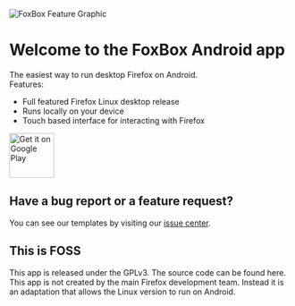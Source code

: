 ![FoxBox Feature Graphic](https://raw.githubusercontent.com/CypherpunkArmory/FoxBox/master/app/src/main/ic_main_launcher-playstore.png)

# Welcome to the FoxBox Android app 

The easiest way to run desktop Firefox on Android.   
Features: 
* Full featured Firefox Linux desktop release
* Runs locally on your device
* Touch based interface for interacting with Firefox

[<img src="https://play.google.com/intl/en_us/badges/images/generic/en-play-badge.png"
     alt="Get it on Google Play"
     height="80">](https://play.google.com/store/apps/details?id=tech.ula.foxbox)
     
## Have a bug report or a feature request?
You can see our templates by visiting our [issue center](https://github.com/CypherpunkArmory/FoxBox/issues).

## This is FOSS
This app is released under the GPLv3.  The source code can be found here.
This app is not created by the main Firefox development team.  Instead it is an adaptation that allows the Linux version to run on Android.
